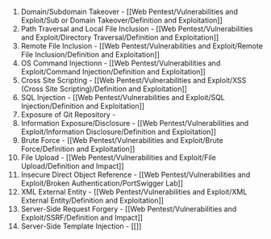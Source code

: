 1. Domain/Subdomain Takeover - [[Web Pentest/Vulnerabilities and Exploit/Sub or Domain Takeover/Definition and Exploitation]]
2. Path Traversal and Local File Inclusion - [[Web Pentest/Vulnerabilities and Exploit/Directory Traversal/Definition and Exploitation]]
3. Remote File Inclusion - [[Web Pentest/Vulnerabilities and Exploit/Remote File Inclusion/Definition and Exploitation]]
4. OS Command Injectionn - [[Web Pentest/Vulnerabilities and Exploit/Command Injection/Definition and Exploitation]]
5. Cross Site Scripting - [[Web Pentest/Vulnerabilities and Exploit/XSS (Cross Site Scripting)/Definition and Exploitation]]
6. SQL Injection - [[Web Pentest/Vulnerabilities and Exploit/SQL Injection/Definition and Exploitation]]
7. Exposure of Git Repository - 
8. Information Exposure/Disclosure - [[Web Pentest/Vulnerabilities and Exploit/Information Disclosure/Definition and Exploitation]]
9. Brute Force - [[Web Pentest/Vulnerabilities and Exploit/Brute Force/Definition and Exploitation]]
10. File Upload - [[Web Pentest/Vulnerabilities and Exploit/File Upload/Definition and Impact]]
11. Insecure Direct Object Reference - [[Web Pentest/Vulnerabilities and Exploit/Broken Authentication/PortSwigger Lab]]
12. XML External Entity - [[Web Pentest/Vulnerabilities and Exploit/XML External Entity/Definition and Exploitation]]
13. Server-Side Request Forgery - [[Web Pentest/Vulnerabilities and Exploit/SSRF/Definition and Impact]]
14. Server-Side Template Injection - [[]]